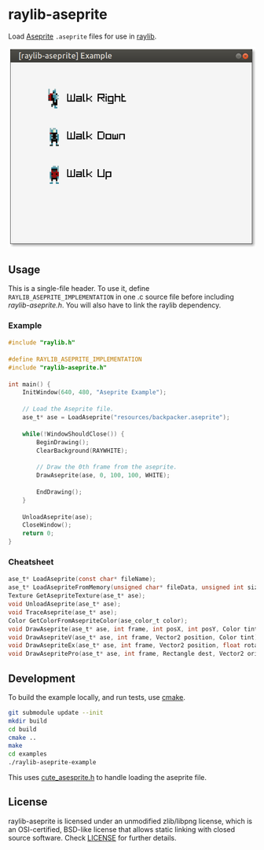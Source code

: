 # raylib-aseprite

Load [Aseprite](https://aseprite.org) `.aseprite` files for use in [raylib](https://raylib.com).

![example/raylib-aseprite-example.png](example/raylib-aseprite-example.png)

## Usage

This is a single-file header. To use it, define `RAYLIB_ASEPRITE_IMPLEMENTATION` in one .c source file before including *raylib-aseprite.h*. You will also have to link the raylib dependency.

### Example

``` c
#include "raylib.h"

#define RAYLIB_ASEPRITE_IMPLEMENTATION
#include "raylib-aseprite.h"

int main() {
    InitWindow(640, 480, "Aseprite Example");

    // Load the Aseprite file.
    ase_t* ase = LoadAseprite("resources/backpacker.aseprite");

    while(!WindowShouldClose()) {
        BeginDrawing();
        ClearBackground(RAYWHITE);

        // Draw the 0th frame from the aseprite.
        DrawAseprite(ase, 0, 100, 100, WHITE);

        EndDrawing();
    }

    UnloadAseprite(ase);
    CloseWindow();
    return 0;
}
```

### Cheatsheet

``` c
ase_t* LoadAseprite(const char* fileName);
ase_t* LoadAsepriteFromMemory(unsigned char* fileData, unsigned int size);
Texture GetAsepriteTexture(ase_t* ase);
void UnloadAseprite(ase_t* ase);
void TraceAseprite(ase_t* ase);
Color GetColorFromAsepriteColor(ase_color_t color);
void DrawAseprite(ase_t* ase, int frame, int posX, int posY, Color tint);
void DrawAsepriteV(ase_t* ase, int frame, Vector2 position, Color tint);
void DrawAsepriteEx(ase_t* ase, int frame, Vector2 position, float rotation, float scale, Color tint);
void DrawAsepritePro(ase_t* ase, int frame, Rectangle dest, Vector2 origin, float rotation, Color tint);
```

## Development

To build the example locally, and run tests, use [cmake](https://cmake.org/).

``` bash
git submodule update --init
mkdir build
cd build
cmake ..
make
cd examples
./raylib-aseprite-example
```

This uses [cute_asesprite.h](https://github.com/RandyGaul/cute_headers/blob/master/cute_aseprite.h) to handle loading the aseprite file.

## License

raylib-aseprite is licensed under an unmodified zlib/libpng license, which is an OSI-certified, BSD-like license that allows static linking with closed source software. Check [LICENSE](LICENSE) for further details.
